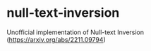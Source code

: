 # null-text-inversion
Unofficial implementation of Null-text Inversion (https://arxiv.org/abs/2211.09794)
